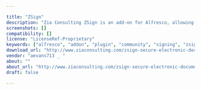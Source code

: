 ```yaml
---

title: "ZSign"
description: "Zia Consulting ZSign is an add-on for Alfresco, allowing users to electronically sign documents within their repository. Itâ€™s the ideal solution for executive, finance, legal, sales, and HR personnel to execute contracts, purchase orders, expense reports, work orders, timesheets, addendums, and much more. Whether you are in the private or public sector, ZSign allows organizations to recognize the full benefits of going paperless by eliminating the need to print out, route, wet-sign and rescan documents. Additionally, ZSign can be used with Alfrescoâ€™s workflow to allow document signing to be integrated within the approval processes to streamline execution of these documents."
screenshots: []
compatibility: []
license: "LicenseRef-Proprietary"
keywords: ["alfresco", "addon", "plugin", "community", "signing", "zsign", "document", "repository"]
download_url: "http://www.ziaconsulting.com/zsign-secure-electronic-document-signature/"
vendor: "aevans713 _ ‌"
about: ""
about_url: "http://www.ziaconsulting.com/zsign-secure-electronic-document-signature/"
draft: false

---
```

